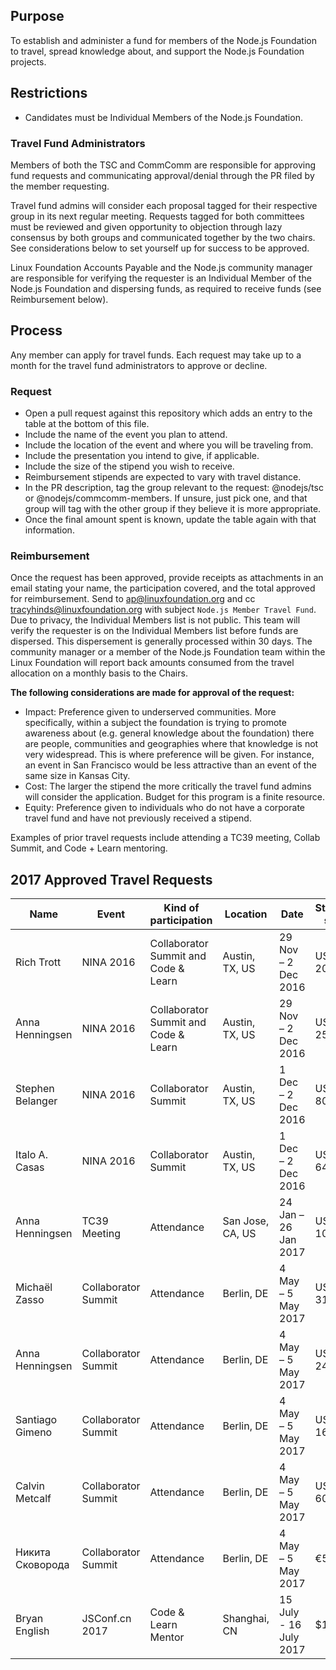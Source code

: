 ## Purpose

To establish and administer a fund for members of the Node.js
Foundation to travel, spread knowledge about, and support the Node.js 
Foundation projects.

## Restrictions

* Candidates must be Individual Members of the Node.js Foundation.

### Travel Fund Administrators

Members of both the TSC and CommComm are responsible for approving fund requests
and communicating approval/denial through the PR filed by the member requesting. 

Travel fund admins will consider each proposal tagged for their respective group 
in its next regular meeting. Requests tagged for both committees must be reviewed 
and given opportunity to objection through lazy consensus by both groups and 
communicated together by the two chairs. See considerations below to set yourself 
up for success to be approved. 

Linux Foundation Accounts Payable and the Node.js community manager are responsible for 
verifying the requester is an Individual Member of the Node.js Foundation and dispersing funds,
as required to receive funds (see Reimbursement below).

## Process

Any member can apply for travel funds. Each request may take up to a month
for the travel fund administrators to approve or decline.

### Request
* Open a pull request against this repository which adds an entry to the table at the bottom of this file.
 * Include the name of the event you plan to attend.
 * Include the location of the event and where you will be traveling from.
 * Include the presentation you intend to give, if applicable.
 * Include the size of the stipend you wish to receive.
  * Reimbursement stipends are expected to vary with travel distance.
  * In the PR description, tag the group relevant to the request: @nodejs/tsc or @nodejs/commcomm-members. 
  If unsure, just pick one, and that group will tag with the other group if they believe it is more appropriate.
* Once the final amount spent is known, update the table again with that information.

### Reimbursement
  
Once the request has been approved, provide receipts as attachments in an email stating your name, the participation covered, and the total approved for reimbursement. Send to ap@linuxfoundation.org and cc tracyhinds@linuxfoundation.org with subject `Node.js Member Travel Fund`. Due to privacy, the Individual Members list is not public. This team will verify the requester is on the Individual Members list before funds are dispersed. This dispersement is generally processed within 30 days. The community manager or a member of the Node.js Foundation team within the Linux Foundation will report back amounts consumed from the travel allocation on a monthly basis to the Chairs.

**The following considerations are made for approval of the request:**

* Impact: Preference given to underserved communities. More specifically,
within a subject the foundation is trying to promote awareness about (e.g.
general knowledge about the foundation) there are people, communities and
geographies where that knowledge is not very widespread. This is where
preference will be given. For instance, an event in San Francisco would be
less attractive than an event of the same size in Kansas City.
* Cost: The larger the stipend the more critically the travel fund admins will 
consider the application. Budget for this program is a finite resource.
* Equity: Preference given to individuals who do not have a corporate travel fund and have
not previously received a stipend.

Examples of prior travel requests include attending a TC39 meeting, Collab Summit, and Code + Learn mentoring.

## 2017 Approved Travel Requests 
  
Name | Event | Kind of participation | Location | Date | Stipend size
---- | ----- | --------------------- | -------- | ---- | ------------
Rich Trott | NINA 2016 | Collaborator Summit and Code & Learn | Austin, TX, US | 29 Nov – 2 Dec 2016 | US$ 2000
Anna Henningsen | NINA 2016 | Collaborator Summit and Code & Learn | Austin, TX, US | 29 Nov – 2 Dec 2016 | US$ 2530
Stephen Belanger | NINA 2016 | Collaborator Summit | Austin, TX, US | 1 Dec – 2 Dec 2016 | US$ 800
Italo A. Casas | NINA 2016 | Collaborator Summit | Austin, TX, US | 1 Dec – 2 Dec 2016 | US$ 644
Anna Henningsen | TC39 Meeting | Attendance | San Jose, CA, US | 24 Jan – 26 Jan 2017 | US$ 1048
Michaël Zasso | Collaborator Summit | Attendance | Berlin, DE | 4 May – 5 May 2017 | US$ 318
Anna Henningsen | Collaborator Summit | Attendance | Berlin, DE | 4 May – 5 May 2017 | US$ 240
Santiago Gimeno | Collaborator Summit | Attendance | Berlin, DE | 4 May – 5 May 2017 | US$ 160
Calvin Metcalf | Collaborator Summit | Attendance | Berlin, DE | 4 May – 5 May 2017 | US$ 600
Никита Сковорода | Collaborator Summit | Attendance | Berlin, DE | 4 May – 5 May 2017 | €573
Bryan English | JSConf.cn 2017 | Code & Learn Mentor | Shanghai, CN | 15 July - 16 July 2017 | $1100

